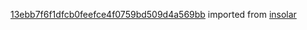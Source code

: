 [13ebb7f6f1dfcb0feefce4f0759bd509d4a569bb](https://github.com/insolar/insolar/commit/13ebb7f6f1dfcb0feefce4f0759bd509d4a569bb) imported from [insolar](https://github.com/insolar/insolar)

